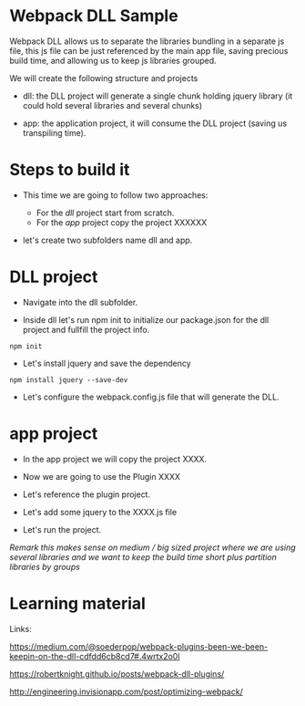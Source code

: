# Webpack DLL Sample

Webpack DLL allows us to separate the libraries bundling in a separate js file,
this js file can be just referenced by the main app file, saving precious
build time, and allowing us to keep js libraries grouped.

We will create the following structure and projects

- dll: the DLL project will generate a single chunk holding jquery library (it could hold several libraries and several chunks)

- app: the application project, it will consume the DLL project
(saving us transpiling time).

# Steps to build it

- This time we are going to follow two approaches:
    - For the _dll_ project start from scratch.
    - For the _app_ project copy the project XXXXXX

- let's create two subfolders name dll and app.

# DLL project

- Navigate into the dll subfolder.

- Inside dll let's run npm init to initialize our package.json
for the dll project and fullfill the project info.

```
npm init
```

- Let's install jquery and save the dependency

```
npm install jquery --save-dev
```

- Let's configure the webpack.config.js file that will generate
the DLL.


# app project


- In the app project we will copy the project XXXX.

- Now we are going to use the Plugin XXXX

- Let's reference the plugin project.

- Let's add some jquery to the XXXX.js file

- Let's run the project.

_Remark this makes sense on medium / big sized project where we are using several libraries and we want to keep the build time short plus partition libraries by groups_

# Learning material

Links:

https://medium.com/@soederpop/webpack-plugins-been-we-been-keepin-on-the-dll-cdfdd6cb8cd7#.4wrtx2o0l

https://robertknight.github.io/posts/webpack-dll-plugins/

http://engineering.invisionapp.com/post/optimizing-webpack/
